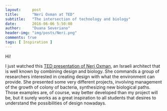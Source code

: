 ```yaml
---
layout:     post
title:      "Neri Oxman at TED"
subtitle:   "The intersection of technology and biology"
date:       2016-06-06 5:50:00
author:     "Duana Severiano"
header-img: "img/posts/Neri.png"
comments: true
tags: [ Inspiration ]
---
```


Hi!

I just watched this [TED presentation of Neri Oxman](https://www.ted.com/talks/neri_oxman_design_at_the_intersection_of_technology_and_biology#t-302558), an Israeli architect that is well known by combining design and biology. She commands a group of researchers interested in creating design with what the environment can provide. She presented some very different projects, involving management of the growth of colony of bacteria, synthesizing new biological paths. Those examples are, of course, way better developed than my project will be, but it surely works as a great inspiration to all students that desires to understand the possibilities of design nowadays. 
